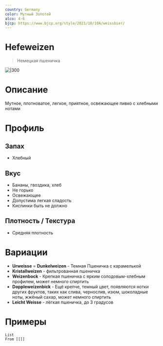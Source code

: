 ```yaml
---
country: Germany
color: Мутный Золотой
alco: 4-6
bjcp: https://www.bjcp.org/style/2021/10/10A/weissbier/
---
```

# Hefeweizen

>Немецкая пшеничка

![|300](https://wyeastlab.com/wp-content/uploads/2021/08/Wyeast_beer-weizen-1-light.png)
# Описание 

Мутное, плотноватое, легкое, приятное, освежающее пивко с хлебными нотами

# Профиль

## Запах

- Хлебный

## Вкус

- Бананы, гвоздика, хлеб
- Не горько
- Освежающее
- Допустима легкая сладость
- Кислинки быть не должно

## Плотность / Текстура 

- Средняя плотность


# Вариации

- **Urweisse** = **Dunkelweizen** - Темная Пшеничка с карамелькой
- **Kristallweizen** - фильтрованная пшеничка
- **Weizenbock** - Крепкая пшеничка с ярким солодовым-хлебным профилем, может немного спиртить
- **Doppleweizenbick** - Ещё крепче, темный цвет, появляются нотки других фруктов, таких как слива, чернослив, изюм, шоколадные ноты, жжёный сахар, может немного спиртить
- **Leicht Weisse** - лёгкая пшеничка, до 3 градусов
# Примеры

```dataview
List 
From [[]]
```

